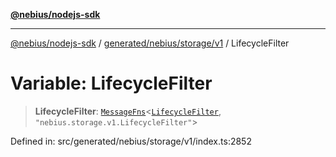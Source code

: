 [**@nebius/nodejs-sdk**](../../../../../README.md)

***

[@nebius/nodejs-sdk](../../../../../README.md) / [generated/nebius/storage/v1](../README.md) / LifecycleFilter

# Variable: LifecycleFilter

> **LifecycleFilter**: [`MessageFns`](../../../../../runtime/protos/core/interfaces/MessageFns.md)\<[`LifecycleFilter`](../interfaces/LifecycleFilter.md), `"nebius.storage.v1.LifecycleFilter"`\>

Defined in: src/generated/nebius/storage/v1/index.ts:2852
